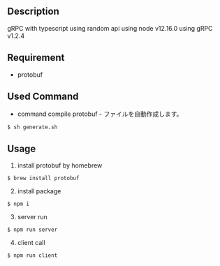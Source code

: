 ## Description
gRPC with typescript using random api
using node v12.16.0
using gRPC v1.2.4

## Requirement
- protobuf

## Used Command
- command compile protobuf - ファイルを自動作成します。
```
$ sh generate.sh
```

## Usage
1. install protobuf by homebrew
```
$ brew install protobuf
```

2. install package
```
$ npm i 
```

3. server run
```
$ npm run server
```

4. client call
```
$ npm run client
```
